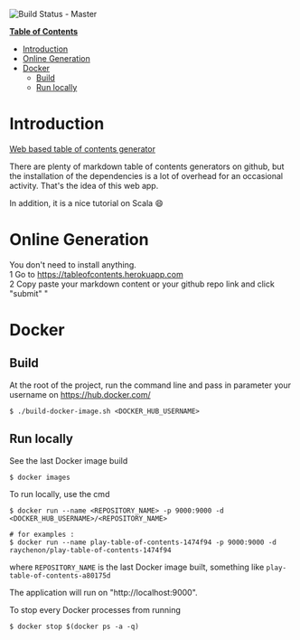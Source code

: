 ![Build Status - Master](https://travis-ci.org/raychenon/play-table-of-contents.svg?branch=master)

**[Table of Contents](http://tableofcontent.eu)**
<!-- Table of contents generated generated by http://tableofcontent.eu -->
- [Introduction](#introduction)
- [Online Generation](#online-generation)
- [Docker](#docker)
  - [Build](#build)
  - [Run locally](#run-locally)

# Introduction

[Web based table of contents generator](https://tableofcontents.herokuapp.com)

There are plenty of markdown table of contents generators on github, but the installation of the dependencies is a lot of overhead for an occasional activity. That's the idea of this web app. 

In addition, it is a nice tutorial on Scala :smile:
 
# Online Generation
You don't need to install anything.
<br>1 Go to https://tableofcontents.herokuapp.com
<br>2 Copy paste your markdown content or your github repo link and click "submit"
"

# Docker

## Build

At the root of the project, run the command line and pass in parameter your username on https://hub.docker.com/

```
$ ./build-docker-image.sh <DOCKER_HUB_USERNAME>
```

## Run locally

See the last Docker image build
```
$ docker images
```


To run locally, use the cmd

```
$ docker run --name <REPOSITORY_NAME> -p 9000:9000 -d <DOCKER_HUB_USERNAME>/<REPOSITORY_NAME>

# for examples :
$ docker run --name play-table-of-contents-1474f94 -p 9000:9000 -d raychenon/play-table-of-contents-1474f94
```
where `REPOSITORY_NAME` is the last Docker image built,  something like `play-table-of-contents-a80175d`

The application will run on "http://localhost:9000".

To stop every Docker processes from running

```
$ docker stop $(docker ps -a -q)
```
